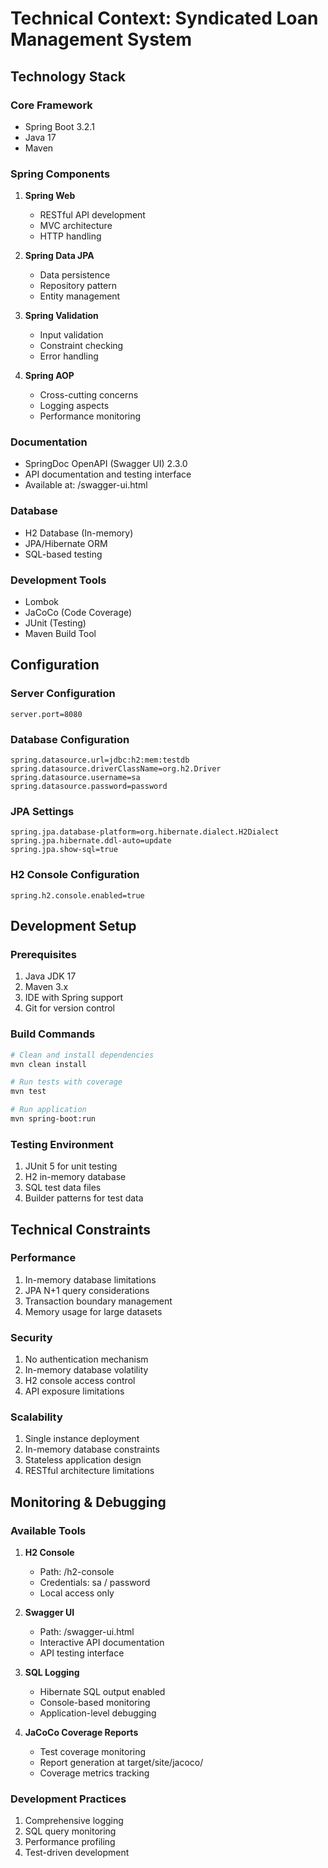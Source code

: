 # Technical Context: Syndicated Loan Management System

## Technology Stack

### Core Framework
- Spring Boot 3.2.1
- Java 17
- Maven

### Spring Components
1. **Spring Web**
   - RESTful API development
   - MVC architecture
   - HTTP handling

2. **Spring Data JPA**
   - Data persistence
   - Repository pattern
   - Entity management

3. **Spring Validation**
   - Input validation
   - Constraint checking
   - Error handling

4. **Spring AOP**
   - Cross-cutting concerns
   - Logging aspects
   - Performance monitoring

### Documentation
- SpringDoc OpenAPI (Swagger UI) 2.3.0
- API documentation and testing interface
- Available at: /swagger-ui.html

### Database
- H2 Database (In-memory)
- JPA/Hibernate ORM
- SQL-based testing

### Development Tools
- Lombok
- JaCoCo (Code Coverage)
- JUnit (Testing)
- Maven Build Tool

## Configuration

### Server Configuration
```properties
server.port=8080
```

### Database Configuration
```properties
spring.datasource.url=jdbc:h2:mem:testdb
spring.datasource.driverClassName=org.h2.Driver
spring.datasource.username=sa
spring.datasource.password=password
```

### JPA Settings
```properties
spring.jpa.database-platform=org.hibernate.dialect.H2Dialect
spring.jpa.hibernate.ddl-auto=update
spring.jpa.show-sql=true
```

### H2 Console Configuration
```properties
spring.h2.console.enabled=true
```

## Development Setup

### Prerequisites
1. Java JDK 17
2. Maven 3.x
3. IDE with Spring support
4. Git for version control

### Build Commands
```bash
# Clean and install dependencies
mvn clean install

# Run tests with coverage
mvn test

# Run application
mvn spring-boot:run
```

### Testing Environment
1. JUnit 5 for unit testing
2. H2 in-memory database
3. SQL test data files
4. Builder patterns for test data

## Technical Constraints

### Performance
1. In-memory database limitations
2. JPA N+1 query considerations
3. Transaction boundary management
4. Memory usage for large datasets

### Security
1. No authentication mechanism
2. In-memory database volatility
3. H2 console access control
4. API exposure limitations

### Scalability
1. Single instance deployment
2. In-memory database constraints
3. Stateless application design
4. RESTful architecture limitations

## Monitoring & Debugging

### Available Tools
1. **H2 Console**
   - Path: /h2-console
   - Credentials: sa / password
   - Local access only

2. **Swagger UI**
   - Path: /swagger-ui.html
   - Interactive API documentation
   - API testing interface

3. **SQL Logging**
   - Hibernate SQL output enabled
   - Console-based monitoring
   - Application-level debugging

4. **JaCoCo Coverage Reports**
   - Test coverage monitoring
   - Report generation at target/site/jacoco/
   - Coverage metrics tracking

### Development Practices
1. Comprehensive logging
2. SQL query monitoring
3. Performance profiling
4. Test-driven development
